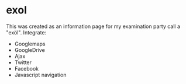 exol
====
This was created as an information page for my examination party call a "exöl".
Integrate:
- Googlemaps
- GoogleDrive
- Ajax
- Twitter
- Facebook
- Javascript navigation
